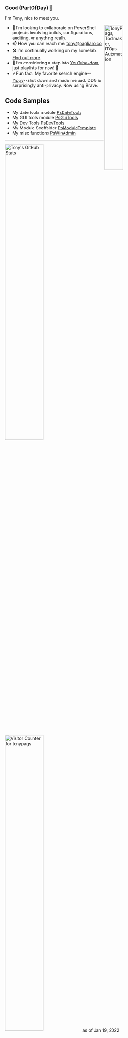 ### Good $($PartOfDay) 👋
I'm Tony, nice to meet you. 

<img align="right" width="35%" alt="TonyPags, Toolmaker, ITOps Automation" src="https://pimp-my-readme.webapp.io/pimp-my-readme/wavy-banner?subtitle=Toolmaker%2C%20ITOps%20Automation&title=TonyPags" href="https://github.com/tonypags/tonypags/" />

- 👥 I’m looking to collaborate on PowerShell projects involving builds, configurations, auditing, or anything really. 
- 📫 How you can reach me: [tony@pagliaro.co](mailto:tony@pagliaro.co)
- 🛠 I’m continually working on my homelab. [FInd out more](https://github.com/tonypags/resume/blob/master/Personal-Projects.md#roadmap).
- 🔭 I’m considering a step into [YouTube-dom](https://www.youtube.com/channel/UCk6sSugylilH0HmzWxrpn5A), just playlists for now! 👀
- ⚡ Fun fact: My favorite search engine--[Yippy](https://yippy.com)--shut down and made me sad. DDG is surprisingly anti-privacy. Now using Brave.


## Code Samples
- My date tools module [PsDateTools](https://github.com/tonypags/PsDateTools/)
- My GUI tools module [PsGuiTools](https://github.com/tonypags/PsGuiTools)
- My Dev Tools [PsDevTools](https://github.com/tonypags/PsDevTools)
- My Module Scaffolder [PsModuleTemplate](https://github.com/tonypags/PsModuleTemplate)
- My misc functions [PsWinAdmin](https://github.com/tonypags/PsWinAdmin)
<!--
- 💬 Ask me about 
- 📢 PSA: 
- 🌱 I’m currently taking courses for Microsoft [Azure certifications](https://docs.microsoft.com/en-us/users/tony-3972/).
-->

---

<img align="left" width="50%" alt="Tony's GitHub Stats" src="https://github-readme-stats.vercel.app/api?username=tonypags&show_icons=true&count_private=true" href="https://github.com/tonypags/tonypags/" />

<img align="center" width="50%" alt="Visitor Counter for tonypags" src="https://pimp-my-readme.webapp.io/pimp-my-readme/visitor-counter?page=tonypags" href="https://github.com/tonypags/tonypags/" /> as of Jan 19, 2022

[Pimp My README](https://pimp-my-readme.webapp.io)

# Bio
I learned IT early in life, and despite my younger aversions I made a career out of it. The one skill I honed early that took me far was figuring out How Computers WANTED to be Used. I started with a few small jobs that allowed me to tinker and learn, and cut my teeth in the field at a couple different MSPs in Manhattan. And I read a metric fcukton of tech blogs, but only the good ones ;) 

After many years, I grew tired of that and moved to the NOC streamlining workflows: I had a knack for it. That's when I re-discovered <b>PowerShell</b> and fell in love. 

I started acquiring ownership over a bunch of platforms at work and worked my magic on those as well. Pretty soon I grew tired of the endless stream of emergencies that MSP life consists of and moved into a NOC at an enterprise. They're pretty far behind when it comes to Automation, and even my slow speed seems to be too fast for them. 

I'm using the extra time for my family and trips to the beach! I love watching explainer vidoes, into topics like Physics, Philosophy, and anything in between (which is a lot!). If you made it this far, drop me a line: tony@pagliaro.co 
